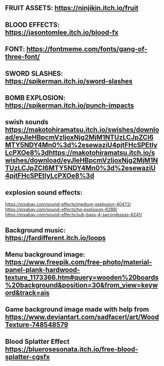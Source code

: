 ## FRUIT ASSETS: https://ninjikin.itch.io/fruit

## BLOOD EFFECTS: https://jasontomlee.itch.io/blood-fx

## FONT: https://fontmeme.com/fonts/gang-of-three-font/

## SWORD SLASHES: https://spikerman.itch.io/sword-slashes

## BOMB EXPLOSION: https://spikerman.itch.io/punch-impacts

## swish sounds https://makotohiramatsu.itch.io/swishes/download/eyJleHBpcmVzIjoxNjg2MjM1NTUzLCJpZCI6MTY5NDY4Mn0%3d%2esewaziU4pjtFHcSPEtIyLcPXOe8%3dhttps://makotohiramatsu.itch.io/swishes/download/eyJleHBpcmVzIjoxNjg2MjM1NTUzLCJpZCI6MTY5NDY4Mn0%3d%2esewaziU4pjtFHcSPEtIyLcPXOe8%3d

## explosion sound effects:

https://pixabay.com/sound-effects/medium-explosion-40472/
https://pixabay.com/sound-effects/hq-explosion-6288/
https://pixabay.com/sound-effects/sub-bass-4-secondsssss-6241/

## Background music: https://fardifferent.itch.io/loops

## Menu background image: https://www.freepik.com/free-photo/material-panel-plank-hardwood-texture_1173366.htm#query=wooden%20boards%20background&position=30&from_view=keyword&track=ais

## Game background image made with help from https://www.deviantart.com/sadfacerl/art/WoodTexture-748548579

## Blood Splatter Effect https://bluerosesonata.itch.io/free-blood-splatter-cgsfx